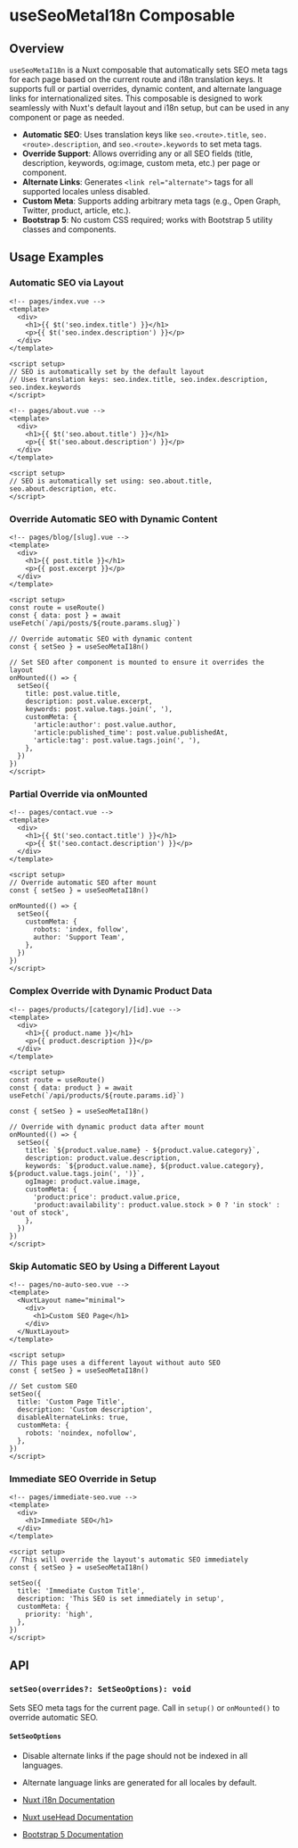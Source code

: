 # useSeoMetaI18n Composable

## Overview

`useSeoMetaI18n` is a Nuxt composable that automatically sets SEO meta tags for each page based on the current route and i18n translation keys. It supports full or partial overrides, dynamic content, and alternate language links for internationalized sites. This composable is designed to work seamlessly with Nuxt's default layout and i18n setup, but can be used in any component or page as needed.

- **Automatic SEO**: Uses translation keys like `seo.<route>.title`, `seo.<route>.description`, and `seo.<route>.keywords` to set meta tags.
- **Override Support**: Allows overriding any or all SEO fields (title, description, keywords, og:image, custom meta, etc.) per page or component.
- **Alternate Links**: Generates `<link rel="alternate">` tags for all supported locales unless disabled.
- **Custom Meta**: Supports adding arbitrary meta tags (e.g., Open Graph, Twitter, product, article, etc.).
- **Bootstrap 5**: No custom CSS required; works with Bootstrap 5 utility classes and components.

## Usage Examples

### Automatic SEO via Layout

```vue
<!-- pages/index.vue -->
<template>
  <div>
    <h1>{{ $t('seo.index.title') }}</h1>
    <p>{{ $t('seo.index.description') }}</p>
  </div>
</template>

<script setup>
// SEO is automatically set by the default layout
// Uses translation keys: seo.index.title, seo.index.description, seo.index.keywords
</script>
```

```vue
<!-- pages/about.vue -->
<template>
  <div>
    <h1>{{ $t('seo.about.title') }}</h1>
    <p>{{ $t('seo.about.description') }}</p>
  </div>
</template>

<script setup>
// SEO is automatically set using: seo.about.title, seo.about.description, etc.
</script>
```

### Override Automatic SEO with Dynamic Content

```vue
<!-- pages/blog/[slug].vue -->
<template>
  <div>
    <h1>{{ post.title }}</h1>
    <p>{{ post.excerpt }}</p>
  </div>
</template>

<script setup>
const route = useRoute()
const { data: post } = await useFetch(`/api/posts/${route.params.slug}`)

// Override automatic SEO with dynamic content
const { setSeo } = useSeoMetaI18n()

// Set SEO after component is mounted to ensure it overrides the layout
onMounted(() => {
  setSeo({
    title: post.value.title,
    description: post.value.excerpt,
    keywords: post.value.tags.join(', '),
    customMeta: {
      'article:author': post.value.author,
      'article:published_time': post.value.publishedAt,
      'article:tag': post.value.tags.join(', '),
    },
  })
})
</script>
```

### Partial Override via onMounted

```vue
<!-- pages/contact.vue -->
<template>
  <div>
    <h1>{{ $t('seo.contact.title') }}</h1>
    <p>{{ $t('seo.contact.description') }}</p>
  </div>
</template>

<script setup>
// Override automatic SEO after mount
const { setSeo } = useSeoMetaI18n()

onMounted(() => {
  setSeo({
    customMeta: {
      robots: 'index, follow',
      author: 'Support Team',
    },
  })
})
</script>
```

### Complex Override with Dynamic Product Data

```vue
<!-- pages/products/[category]/[id].vue -->
<template>
  <div>
    <h1>{{ product.name }}</h1>
    <p>{{ product.description }}</p>
  </div>
</template>

<script setup>
const route = useRoute()
const { data: product } = await useFetch(`/api/products/${route.params.id}`)

const { setSeo } = useSeoMetaI18n()

// Override with dynamic product data after mount
onMounted(() => {
  setSeo({
    title: `${product.value.name} - ${product.value.category}`,
    description: product.value.description,
    keywords: `${product.value.name}, ${product.value.category}, ${product.value.tags.join(', ')}`,
    ogImage: product.value.image,
    customMeta: {
      'product:price': product.value.price,
      'product:availability': product.value.stock > 0 ? 'in stock' : 'out of stock',
    },
  })
})
</script>
```

### Skip Automatic SEO by Using a Different Layout

```vue
<!-- pages/no-auto-seo.vue -->
<template>
  <NuxtLayout name="minimal">
    <div>
      <h1>Custom SEO Page</h1>
    </div>
  </NuxtLayout>
</template>

<script setup>
// This page uses a different layout without auto SEO
const { setSeo } = useSeoMetaI18n()

// Set custom SEO
setSeo({
  title: 'Custom Page Title',
  description: 'Custom description',
  disableAlternateLinks: true,
  customMeta: {
    robots: 'noindex, nofollow',
  },
})
</script>
```

### Immediate SEO Override in Setup

```vue
<!-- pages/immediate-seo.vue -->
<template>
  <div>
    <h1>Immediate SEO</h1>
  </div>
</template>

<script setup>
// This will override the layout's automatic SEO immediately
const { setSeo } = useSeoMetaI18n()

setSeo({
  title: 'Immediate Custom Title',
  description: 'This SEO is set immediately in setup',
  customMeta: {
    priority: 'high',
  },
})
</script>
```

## API

### `setSeo(overrides?: SetSeoOptions): void`

Sets SEO meta tags for the current page. Call in `setup()` or `onMounted()` to override automatic SEO.

#### `SetSeoOptions`

- Disable alternate links if the page should not be indexed in all languages.

- Alternate language links are generated for all locales by default.

- [Nuxt i18n Documentation](https://i18n.nuxtjs.org/)
- [Nuxt useHead Documentation](https://nuxt.com/docs/api/composables/use-head)
- [Bootstrap 5 Documentation](https://getbootstrap.com/docs/5.0/getting-started/introduction/)
